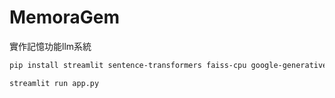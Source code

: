# MemoraGem
實作記憶功能llm系統

```bash
pip install streamlit sentence-transformers faiss-cpu google-generativeai

streamlit run app.py
```

